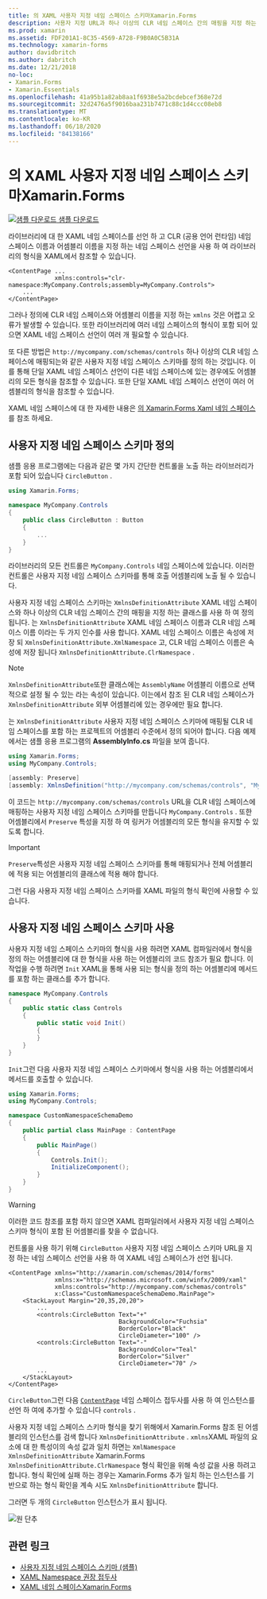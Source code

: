 ```yaml
---
title: 의 XAML 사용자 지정 네임 스페이스 스키마Xamarin.Forms
description: 사용자 지정 URL과 하나 이상의 CLR 네임 스페이스 간의 매핑을 지정 하는 매핑하기 클래스를 사용 하 여 XAML 사용자 지정 네임 스페이스 스키마를 정의할 수 있습니다. 그런 다음 사용자 지정 네임 스페이스 스키마를 XAML 네임 스페이스 선언에 사용할 수 있습니다.
ms.prod: xamarin
ms.assetid: FDF201A1-8C35-4569-A728-F9B0A0C5B31A
ms.technology: xamarin-forms
author: davidbritch
ms.author: dabritch
ms.date: 12/21/2018
no-loc:
- Xamarin.Forms
- Xamarin.Essentials
ms.openlocfilehash: 41a95b1a82ab8aa1f6938e5a2bcdebcef368e72d
ms.sourcegitcommit: 32d2476a5f9016baa231b7471c88c1d4ccc08eb8
ms.translationtype: MT
ms.contentlocale: ko-KR
ms.lasthandoff: 06/18/2020
ms.locfileid: "84138166"
---
```

# <a name="xaml-custom-namespace-schemas-in-xamarinforms"></a>의 XAML 사용자 지정 네임 스페이스 스키마Xamarin.Forms

[![샘플 다운로드](~/media/shared/download.png) 샘플 다운로드](https://docs.microsoft.com/samples/xamarin/xamarin-forms-samples/xaml-customnamespaceschemas)

라이브러리에 대 한 XAML 네임 스페이스를 선언 하 고 CLR (공용 언어 런타임) 네임 스페이스 이름과 어셈블리 이름을 지정 하는 네임 스페이스 선언을 사용 하 여 라이브러리의 형식을 XAML에서 참조할 수 있습니다.

```xaml
<ContentPage ...
             xmlns:controls="clr-namespace:MyCompany.Controls;assembly=MyCompany.Controls">
    ...
</ContentPage>
```

그러나 정의에 CLR 네임 스페이스와 어셈블리 이름을 지정 하는 `xmlns` 것은 어렵고 오류가 발생할 수 있습니다. 또한 라이브러리에 여러 네임 스페이스의 형식이 포함 되어 있으면 XAML 네임 스페이스 선언이 여러 개 필요할 수 있습니다.

또 다른 방법은 `http://mycompany.com/schemas/controls` 하나 이상의 CLR 네임 스페이스에 매핑되는와 같은 사용자 지정 네임 스페이스 스키마를 정의 하는 것입니다. 이를 통해 단일 XAML 네임 스페이스 선언이 다른 네임 스페이스에 있는 경우에도 어셈블리의 모든 형식을 참조할 수 있습니다. 또한 단일 XAML 네임 스페이스 선언이 여러 어셈블리의 형식을 참조할 수 있습니다.

XAML 네임 스페이스에 대 한 자세한 내용은 [의 Xamarin.Forms Xaml 네임 스페이스 ](namespaces.md)를 참조 하세요.

## <a name="defining-a-custom-namespace-schema"></a>사용자 지정 네임 스페이스 스키마 정의

샘플 응용 프로그램에는 다음과 같은 몇 가지 간단한 컨트롤을 노출 하는 라이브러리가 포함 되어 있습니다 `CircleButton` .

```csharp
using Xamarin.Forms;

namespace MyCompany.Controls
{
    public class CircleButton : Button
    {
        ...
    }
}
```

라이브러리의 모든 컨트롤은 `MyCompany.Controls` 네임 스페이스에 있습니다. 이러한 컨트롤은 사용자 지정 네임 스페이스 스키마를 통해 호출 어셈블리에 노출 될 수 있습니다.

사용자 지정 네임 스페이스 스키마는 `XmlnsDefinitionAttribute` XAML 네임 스페이스와 하나 이상의 CLR 네임 스페이스 간의 매핑을 지정 하는 클래스를 사용 하 여 정의 됩니다. 는 `XmlnsDefinitionAttribute` XAML 네임 스페이스 이름과 CLR 네임 스페이스 이름 이라는 두 가지 인수를 사용 합니다. XAML 네임 스페이스 이름은 속성에 저장 되 `XmlnsDefinitionAttribute.XmlNamespace` 고, CLR 네임 스페이스 이름은 속성에 저장 됩니다 `XmlnsDefinitionAttribute.ClrNamespace` .

> [!NOTE]
> `XmlnsDefinitionAttribute`또한 클래스에는 `AssemblyName` 어셈블리 이름으로 선택적으로 설정 될 수 있는 라는 속성이 있습니다. 이는에서 참조 된 CLR 네임 스페이스가 `XmlnsDefinitionAttribute` 외부 어셈블리에 있는 경우에만 필요 합니다.

는 `XmlnsDefinitionAttribute` 사용자 지정 네임 스페이스 스키마에 매핑될 CLR 네임 스페이스를 포함 하는 프로젝트의 어셈블리 수준에서 정의 되어야 합니다. 다음 예제에서는 샘플 응용 프로그램의 **AssemblyInfo.cs** 파일을 보여 줍니다.

```csharp
using Xamarin.Forms;
using MyCompany.Controls;

[assembly: Preserve]
[assembly: XmlnsDefinition("http://mycompany.com/schemas/controls", "MyCompany.Controls")]
```

이 코드는 `http://mycompany.com/schemas/controls` URL을 CLR 네임 스페이스에 매핑하는 사용자 지정 네임 스페이스 스키마를 만듭니다 `MyCompany.Controls` . 또한 어셈블리에서 `Preserve` 특성을 지정 하 여 링커가 어셈블리의 모든 형식을 유지할 수 있도록 합니다.

> [!IMPORTANT]
> `Preserve`특성은 사용자 지정 네임 스페이스 스키마를 통해 매핑되거나 전체 어셈블리에 적용 되는 어셈블리의 클래스에 적용 해야 합니다.

그런 다음 사용자 지정 네임 스페이스 스키마를 XAML 파일의 형식 확인에 사용할 수 있습니다.

## <a name="consuming-a-custom-namespace-schema"></a>사용자 지정 네임 스페이스 스키마 사용

사용자 지정 네임 스페이스 스키마의 형식을 사용 하려면 XAML 컴파일러에서 형식을 정의 하는 어셈블리에 대 한 형식을 사용 하는 어셈블리의 코드 참조가 필요 합니다. 이 작업을 수행 하려면 `Init` XAML을 통해 사용 되는 형식을 정의 하는 어셈블리에 메서드를 포함 하는 클래스를 추가 합니다.

```csharp
namespace MyCompany.Controls
{
    public static class Controls
    {
        public static void Init()
        {
        }
    }
}
```

`Init`그런 다음 사용자 지정 네임 스페이스 스키마에서 형식을 사용 하는 어셈블리에서 메서드를 호출할 수 있습니다.

```csharp
using Xamarin.Forms;
using MyCompany.Controls;

namespace CustomNamespaceSchemaDemo
{
    public partial class MainPage : ContentPage
    {
        public MainPage()
        {
            Controls.Init();
            InitializeComponent();
        }
    }
}
```

> [!WARNING]
> 이러한 코드 참조를 포함 하지 않으면 XAML 컴파일러에서 사용자 지정 네임 스페이스 스키마 형식이 포함 된 어셈블리를 찾을 수 없습니다.

컨트롤을 사용 하기 위해 `CircleButton` 사용자 지정 네임 스페이스 스키마 URL을 지정 하는 네임 스페이스 선언을 사용 하 여 XAML 네임 스페이스가 선언 됩니다.

```xaml
<ContentPage xmlns="http://xamarin.com/schemas/2014/forms"
             xmlns:x="http://schemas.microsoft.com/winfx/2009/xaml"
             xmlns:controls="http://mycompany.com/schemas/controls"
             x:Class="CustomNamespaceSchemaDemo.MainPage">
    <StackLayout Margin="20,35,20,20">
        ...
        <controls:CircleButton Text="+"
                               BackgroundColor="Fuchsia"
                               BorderColor="Black"
                               CircleDiameter="100" />
        <controls:CircleButton Text="-"
                               BackgroundColor="Teal"
                               BorderColor="Silver"
                               CircleDiameter="70" />
        ...
    </StackLayout>
</ContentPage>
```

`CircleButton`그런 다음 [`ContentPage`](xref:Xamarin.Forms.ContentPage) 네임 스페이스 접두사를 사용 하 여 인스턴스를 선언 하 여에 추가할 수 있습니다 `controls` .

사용자 지정 네임 스페이스 스키마 형식을 찾기 위해에서 Xamarin.Forms 참조 된 어셈블리의 인스턴스를 검색 합니다 `XmlnsDefinitionAttribute` . `xmlns`XAML 파일의 요소에 대 한 특성이의 속성 값과 일치 하면는 `XmlNamespace` `XmlnsDefinitionAttribute` Xamarin.Forms `XmlnsDefinitionAttribute.ClrNamespace` 형식 확인을 위해 속성 값을 사용 하려고 합니다. 형식 확인에 실패 하는 경우는 Xamarin.Forms 추가 일치 하는 인스턴스를 기반으로 하는 형식 확인을 계속 시도 `XmlnsDefinitionAttribute` 합니다.

그러면 두 개의 `CircleButton` 인스턴스가 표시 됩니다.

![원 단추](custom-namespace-schemas-images/circle-buttons.png "원 단추")

## <a name="related-links"></a>관련 링크

- [사용자 지정 네임 스페이스 스키마 (샘플)](https://docs.microsoft.com/samples/xamarin/xamarin-forms-samples/xaml-customnamespaceschemas)
- [XAML Namespace 권장 접두사](custom-prefix.md)
- [XAML 네임 스페이스Xamarin.Forms](namespaces.md)
